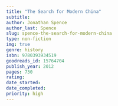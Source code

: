 ```yaml
---
title: "The Search for Modern China"
subtitle: 
author: Jonathan Spence
author_last: Spence
slug: spence-the-search-for-modern-china
type: non-fiction
img: true
genre: history
isbn: 9780393934519
goodreads_id: 15764704
publish_year: 2012
pages: 730
rating: 
date_started:
date_completed:
priority: high
---
```

